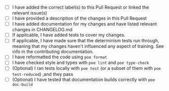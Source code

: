 - [ ] I have added the correct label(s) to this Pull Request or linked the relevant issue(s)
- [ ] I have provided a description of the changes in this Pull Request
- [ ] I have added documentation for my changes and have listed relevant changes in CHANGELOG.md
- [ ] If applicable, I have added tests to cover my changes.
- [ ] If applicable, I have made sure that the determinism tests run through, meaning that my changes haven't influenced any aspect of training. See info in the contributing documentation.
- [ ] I have reformatted the code using `poe format` 
- [ ] I have checked style and types with `poe lint` and `poe type-check`
- [ ] (Optional) I ran tests locally with `poe test` 
(or a subset of them with `poe test-reduced`) ,and they pass
- [ ] (Optional) I have tested that documentation builds correctly with `poe doc-build`